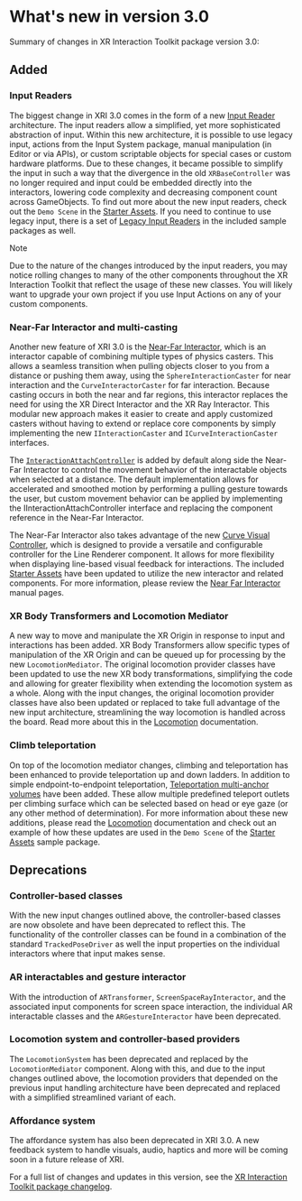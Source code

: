 # What's new in version 3.0

Summary of changes in XR Interaction Toolkit package version 3.0:

## Added

### Input Readers

The biggest change in XRI 3.0 comes in the form of a new [Input Reader](architecture.md#input-readers) architecture. The input readers allow a simplified, yet more sophisticated abstraction of input. Within this new architecture, it is possible to use legacy input, actions from the Input System package, manual manipulation (in Editor or via APIs), or custom scriptable objects for special cases or custom hardware platforms. Due to these changes, it became possible to simplify the input in such a way that the divergence in the old `XRBaseController` was no longer required and input could be embedded directly into the interactors, lowering code complexity and decreasing component count across GameObjects. To find out more about the new input readers, check out the `Demo Scene` in the [Starter Assets](samples-starter-assets.md#demo-scene). If you need to continue to use legacy input, there is a set of [Legacy Input Readers](samples-legacy-xr-input-readers.md) in the included sample packages as well.

> [!NOTE]
> Due to the nature of the changes introduced by the input readers, you may notice rolling changes to many of the other components throughout the XR Interaction Toolkit that reflect the usage of these new classes. You will likely want to upgrade your own project if you use Input Actions on any of your custom components.

### Near-Far Interactor and multi-casting

Another new feature of XRI 3.0 is the [Near-Far Interactor](near-far-interactor.md), which is an interactor capable of combining multiple types of physics casters. This allows a seamless transition when pulling objects closer to you from a distance or pushing them away, using the `SphereInteractionCaster` for near interaction and the `CurveInteractorCaster` for far interaction. Because casting occurs in both the near and far regions, this interactor replaces the need for using the XR Direct Interactor and the XR Ray Interactor. This modular new approach makes it easier to create and apply customized casters without having to extend or replace core components by simply implementing the new `IInteractionCaster` and `ICurveInteractionCaster` interfaces.

The [`InteractionAttachController`](interaction-attach-controller.md) is added by default along side the Near-Far Interactor to control the movement behavior of the interactable objects when selected at a distance. The default implementation allows for accelerated and smoothed motion by performing a pulling gesture towards the user, but custom movement behavior can be applied by implementing the IInteractionAttachController interface and replacing the component reference in the Near-Far Interactor.

The Near-Far Interactor also takes advantage of the new [Curve Visual Controller](curve-visual-controller.md), which is designed to provide a versatile and configurable controller for the Line Renderer component. It allows for more flexibility when displaying line-based visual feedback for interactions. The included [Starter Assets](samples-starter-assets.md) have been updated to utilize the new interactor and related components. For more information, please review the [Near Far Interactor](near-far-interactor.md) manual pages.

### XR Body Transformers and Locomotion Mediator

A new way to move and manipulate the XR Origin in response to input and interactions has been added. XR Body Transformers allow specific types of manipulation of the XR Origin and can be queued up for processing by the new `LocomotionMediator`. The original locomotion provider classes have been updated to use the new XR body transformations, simplifying the code and allowing for greater flexibility when extending the locomotion system as a whole. Along with the input changes, the original locomotion provider classes have also been updated or replaced to take full advantage of the new input architecture, streamlining the way locomotion is handled across the board. Read more about this in the [Locomotion](locomotion.md) documentation.

### Climb teleportation

On top of the locomotion mediator changes, climbing and teleportation has been enhanced to provide teleportation up and down ladders. In addition to simple endpoint-to-endpoint teleportation, [Teleportation multi-anchor volumes](teleportation-multi-anchor-volume.md) have been added. These allow multiple predefined teleport outlets per climbing surface which can be selected based on head or eye gaze (or any other method of determination). For more information about these new additions, please read the [Locomotion](locomotion.md) documentation and check out an example of how these updates are used in the `Demo Scene` of the [Starter Assets](samples-starter-assets.md#demo-scene) sample package.

## Deprecations

### Controller-based classes

With the new input changes outlined above, the controller-based classes are now obsolete and have been deprecated to reflect this. The functionality of the controller classes can be found in a combination of the standard `TrackedPoseDriver` as well the input properties on the individual interactors where that input makes sense.

### AR interactables and gesture interactor

With the introduction of `ARTransformer`, `ScreenSpaceRayInteractor`, and the associated input components for screen space interaction, the individual AR interactable classes and the `ARGestureInteractor` have been deprecated.

### Locomotion system and controller-based providers

The `LocomotionSystem` has been deprecated and replaced by the `LocomotionMediator` component. Along with this, and due to the input changes outlined above, the locomotion providers that depended on the previous input handling architecture have been deprecated and replaced with a simplified streamlined variant of each.

### Affordance system

The affordance system has also been deprecated in XRI 3.0. A new feedback system to handle visuals, audio, haptics and more will be coming soon in a future release of XRI.

For a full list of changes and updates in this version, see the [XR Interaction Toolkit package changelog](../changelog/CHANGELOG.html).